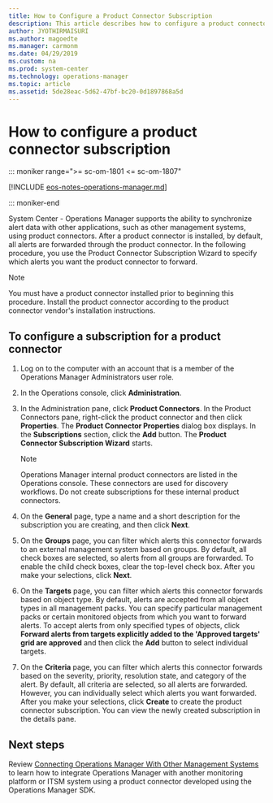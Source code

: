 ```yaml
---
title: How to Configure a Product Connector Subscription
description: This article describes how to configure a product connector for integrating Operations Manager with an enterprise monitoring solution.
author: JYOTHIRMAISURI
ms.author: magoedte
ms.manager: carmonm
ms.date: 04/29/2019
ms.custom: na
ms.prod: system-center
ms.technology: operations-manager
ms.topic: article
ms.assetid: 5de28eac-5d62-47bf-bc20-0d1897868a5d
---
```


# How to configure a product connector subscription

::: moniker range=">= sc-om-1801 <= sc-om-1807"

[!INCLUDE [eos-notes-operations-manager.md](../includes/eos-notes-operations-manager.md)]

::: moniker-end

System Center - Operations Manager supports the ability to synchronize alert data with other applications, such as other management systems, using product connectors. After a product connector is installed, by default, all alerts are forwarded through the product connector. In the following procedure, you use the Product Connector Subscription Wizard to specify which alerts you want the product connector to forward.  

> [!NOTE]  
> You must have a product connector installed prior to beginning this procedure. Install the product connector according to the product connector vendor's installation instructions.  

## To configure a subscription for a product connector  

1.  Log on to the computer with an account that is a member of the Operations Manager Administrators user role.  

2.  In the Operations console, click **Administration**.  

3.  In the Administration pane, click **Product Connectors**. In the Product Connectors pane, right-click the product connector and then click **Properties**. The **Product Connector Properties** dialog box displays. In the **Subscriptions** section, click the **Add** button. The **Product Connector Subscription Wizard** starts.  

    > [!NOTE]  
    > Operations Manager internal product connectors are listed in the Operations console. These connectors are used for discovery workflows. Do not create subscriptions for these internal product connectors.  

4.  On the **General** page, type a name and a short description for the subscription you are creating, and then click **Next**.  

5.  On the **Groups** page, you can filter which alerts this connector forwards to an external management system based on groups. By default, all check boxes are selected, so alerts from all groups are forwarded. To enable the child check boxes, clear the top\-level check box. After you make your selections, click **Next**.  

6.  On the **Targets** page, you can filter which alerts this connector forwards based on object type. By default, alerts are accepted from all object types in all management packs. You can specify particular management packs or certain monitored objects from which you want to forward alerts. To accept alerts from only specified types of objects, click **Forward alerts from targets explicitly added to the 'Approved targets' grid are approved** and then click the **Add** button to select individual targets.  

7.  On the **Criteria** page, you can filter which alerts this connector forwards based on the severity, priority, resolution state, and category of the alert. By default, all criteria are selected, so all alerts are forwarded. However, you can individually select which alerts you want forwarded. After you make your selections, click **Create** to create the product connector subscription. You can view the newly created subscription in the details pane.  

## Next steps

Review [Connecting Operations Manager With Other Management Systems](manage-integration-thirdparty-overview.md) to learn how to integrate Operations Manager with another monitoring platform or ITSM system using a product connector developed using the Operations Manager SDK.  
